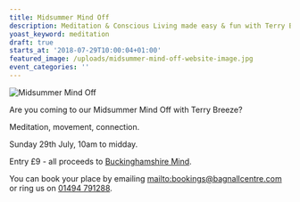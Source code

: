 ```yaml
---
title: Midsummer Mind Off
description: Meditation & Conscious Living made easy & fun with Terry Breeze
yoast_keyword: meditation
draft: true
starts_at: '2018-07-29T10:00:04+01:00'
featured_image: /uploads/midsummer-mind-off-website-image.jpg
event_categories: ''
---
```

![Midsummer Mind Off](/uploads/midsummer-mind-off-website-image.jpg)

Are you coming to our Midsummer Mind Off with Terry Breeze? 

Meditation, movement, connection. 

Sunday 29th July, 10am to midday. 

Entry £9 - all proceeds to [Buckinghamshire Mind](https://www.bucksmind.org.uk/). 

You can book your place by emailing <mailto:bookings@bagnallcentre.com> or ring us on [01494 791288](tel:01494791288).
